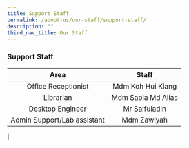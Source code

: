 ```yaml
---
title: Support Staff
permalink: /about-us/our-staff/support-staff/
description: ""
third_nav_title: Our Staff
---
```

### **Support Staff**

| Area | Staff |
|:---:|:---:|
| Office Receptionist |  Mdm Koh Hui Kiang |
|  Librarian |  Mdm Sapia Md Alias |
| Desktop Engineer | Mr Saifuladin  |
| Admin Support/Lab assistant  |  Mdm Zawiyah |
|